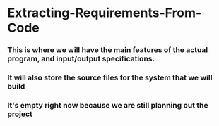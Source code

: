 # Extracting-Requirements-From-Code


### This is where we will have the main features of the actual program, and input/output specifications.

### It will also store the source files for the system that we will build

### It's empty right now because we are still planning out the project


